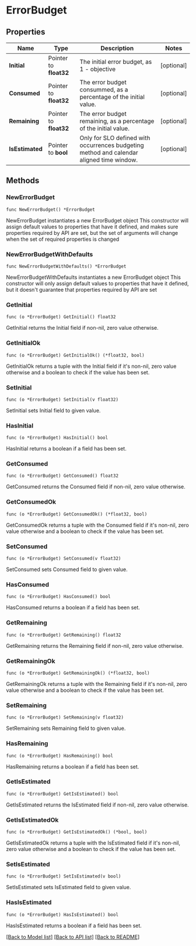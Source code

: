 # ErrorBudget

## Properties

Name | Type | Description | Notes
------------ | ------------- | ------------- | -------------
**Initial** | Pointer to **float32** | The initial error budget, as 1 - objective | [optional] 
**Consumed** | Pointer to **float32** | The error budget consummed, as a percentage of the initial value. | [optional] 
**Remaining** | Pointer to **float32** | The error budget remaining, as a percentage of the initial value. | [optional] 
**IsEstimated** | Pointer to **bool** | Only for SLO defined with occurrences budgeting method and calendar aligned time window. | [optional] 

## Methods

### NewErrorBudget

`func NewErrorBudget() *ErrorBudget`

NewErrorBudget instantiates a new ErrorBudget object
This constructor will assign default values to properties that have it defined,
and makes sure properties required by API are set, but the set of arguments
will change when the set of required properties is changed

### NewErrorBudgetWithDefaults

`func NewErrorBudgetWithDefaults() *ErrorBudget`

NewErrorBudgetWithDefaults instantiates a new ErrorBudget object
This constructor will only assign default values to properties that have it defined,
but it doesn't guarantee that properties required by API are set

### GetInitial

`func (o *ErrorBudget) GetInitial() float32`

GetInitial returns the Initial field if non-nil, zero value otherwise.

### GetInitialOk

`func (o *ErrorBudget) GetInitialOk() (*float32, bool)`

GetInitialOk returns a tuple with the Initial field if it's non-nil, zero value otherwise
and a boolean to check if the value has been set.

### SetInitial

`func (o *ErrorBudget) SetInitial(v float32)`

SetInitial sets Initial field to given value.

### HasInitial

`func (o *ErrorBudget) HasInitial() bool`

HasInitial returns a boolean if a field has been set.

### GetConsumed

`func (o *ErrorBudget) GetConsumed() float32`

GetConsumed returns the Consumed field if non-nil, zero value otherwise.

### GetConsumedOk

`func (o *ErrorBudget) GetConsumedOk() (*float32, bool)`

GetConsumedOk returns a tuple with the Consumed field if it's non-nil, zero value otherwise
and a boolean to check if the value has been set.

### SetConsumed

`func (o *ErrorBudget) SetConsumed(v float32)`

SetConsumed sets Consumed field to given value.

### HasConsumed

`func (o *ErrorBudget) HasConsumed() bool`

HasConsumed returns a boolean if a field has been set.

### GetRemaining

`func (o *ErrorBudget) GetRemaining() float32`

GetRemaining returns the Remaining field if non-nil, zero value otherwise.

### GetRemainingOk

`func (o *ErrorBudget) GetRemainingOk() (*float32, bool)`

GetRemainingOk returns a tuple with the Remaining field if it's non-nil, zero value otherwise
and a boolean to check if the value has been set.

### SetRemaining

`func (o *ErrorBudget) SetRemaining(v float32)`

SetRemaining sets Remaining field to given value.

### HasRemaining

`func (o *ErrorBudget) HasRemaining() bool`

HasRemaining returns a boolean if a field has been set.

### GetIsEstimated

`func (o *ErrorBudget) GetIsEstimated() bool`

GetIsEstimated returns the IsEstimated field if non-nil, zero value otherwise.

### GetIsEstimatedOk

`func (o *ErrorBudget) GetIsEstimatedOk() (*bool, bool)`

GetIsEstimatedOk returns a tuple with the IsEstimated field if it's non-nil, zero value otherwise
and a boolean to check if the value has been set.

### SetIsEstimated

`func (o *ErrorBudget) SetIsEstimated(v bool)`

SetIsEstimated sets IsEstimated field to given value.

### HasIsEstimated

`func (o *ErrorBudget) HasIsEstimated() bool`

HasIsEstimated returns a boolean if a field has been set.


[[Back to Model list]](../README.md#documentation-for-models) [[Back to API list]](../README.md#documentation-for-api-endpoints) [[Back to README]](../README.md)


